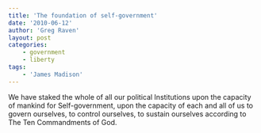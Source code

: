 ```yaml
---
title: 'The foundation of self-government'
date: '2010-06-12'
author: 'Greg Raven'
layout: post
categories:
    - government
    - liberty
tags:
    - 'James Madison'
---
```


We have staked the whole of all our political Institutions upon the capacity of mankind for Self-government, upon the capacity of each and all of us to govern ourselves, to control ourselves, to sustain ourselves according to The Ten Commandments of God.